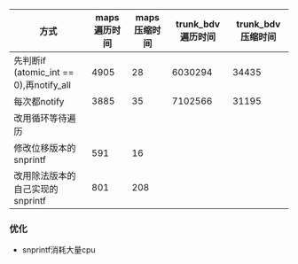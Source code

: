 |方式|maps遍历时间|maps压缩时间|trunk_bdv遍历时间|trunk_bdv压缩时间|
|--|--|--|--|--|
|先判断if (atomic_int == 0),再notify_all|4905|28|6030294|34435|
|每次都notify|3885|35|7102566|31195|
|改用循环等待遍历||||
|修改位移版本的snprintf|591|16|||
|改用除法版本的自己实现的snprintf|801|208||

### 优化

- snprintf消耗大量cpu
